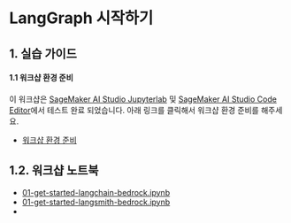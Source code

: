 # LangGraph 시작하기

## 1. 실습 가이드

#### 1.1 워크샵 환경 준비 
이 워크샵은 [SageMaker AI Studio Jupyterlab](https://docs.aws.amazon.com/ko_kr/sagemaker/latest/dg/studio-updated-jl.html) 및 [SageMaker AI Studio Code Editor](https://docs.aws.amazon.com/sagemaker/latest/dg/code-editor.html)에서 테스트 완료 되었습니다.
아래 링크를 클릭해서 워크샵 환경 준비를 해주세요.
- [워크샵 환경 준비 ](setup/README.md)

## 1.2. 워크샵 노트북
- [01-get-started-langchain-bedrock.ipynb](warmming-up/langchain/01-get-started-langchain-bedrock.ipynb)
- [01-get-started-langsmith-bedrock.ipynb](warmming-up/langchain/01-get-started-langsmith-bedrock.ipynb)
- 

